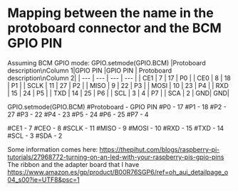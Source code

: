 # Mapping between the name in the protoboard connector and the BCM GPIO PIN
Assuming BCM GPIO mode: GPIO.setmode(GPIO.BCM)
|Protoboard description\nColumn 1|GPIO PIN |GPIO PIN | Protoboard description\nColumn 2| 
| --- | --- | --- | --- |
| CE1  |  7 | 17 | P0 | 
| CE0  |  8 | 18 | P1 | 
| SCLK | 11 | 27 | P2 | 
| MISO |  9 | 22 | P3 | 
| MOSI | 10 | 23 | P4 | 
| RXD  | 15 | 24 | P5 | 
| TXD  | 14 | 25 | P6 | 
| SCL  | 3  |  4 | P7 |
| SCA  | 2  | GND| GND|


GPIO.setmode(GPIO.BCM)
#Protoboard - GPIO PIN
#P0         - 17
#P1         - 18
#P2         - 27
#P3         - 22
#P4         - 23
#P5         - 24
#P6         - 25
#P7         - 4

#CE1        - 7
#CEO        - 8
#SCLK       - 11
#MISO       - 9
#MOSI       - 10
#RXD        - 15
#TXD        - 14  
#SCL        - 3
#SDA        - 2

Some information comes here: https://thepihut.com/blogs/raspberry-pi-tutorials/27968772-turning-on-an-led-with-your-raspberry-pis-gpio-pins
The ribbon and the adapter board that I have https://www.amazon.es/gp/product/B00R76SGP6/ref=oh_aui_detailpage_o04_s00?ie=UTF8&psc=1
